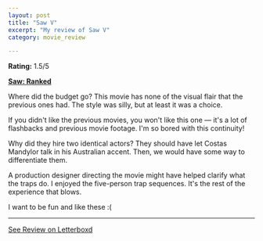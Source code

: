```yaml
---
layout: post
title: "Saw V"
excerpt: "My review of Saw V"
category: movie_review

---
```


**Rating:** 1.5/5

<b><a href="https://boxd.it/tG7x8">Saw: Ranked</a></b>

Where did the budget go? This movie has none of the visual flair that the previous ones had. The style was silly, but at least it was a choice.

If you didn't like the previous movies, you won't like this one — it's a lot of flashbacks and previous movie footage. I'm so bored with this continuity!

Why did they hire two identical actors? They should have let Costas Mandylor talk in his Australian accent. Then, we would have some way to differentiate them.

A production designer directing the movie might have helped clarify what the traps do. I enjoyed the five-person trap sequences. It's the rest of the experience that blows.

I want to be fun and like these :(

<hr>

[See Review on Letterboxd](https://boxd.it/65Cyz9)
